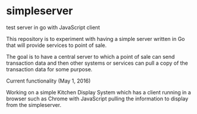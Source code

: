 # simpleserver
test server in go with JavaScript client

This repository is to experiment with having a simple server written in Go
that will provide services to point of sale.

The goal is to have a central server to which a point of sale can send
transaction data and then other systems or services can pull a copy of
the transaction data for some purpose.

Current functionality (May 1, 2016)

Working on a simple Kitchen Display System which has a client running in
a browser such as Chrome with JavaScript pulling the information to display
from the simpleserver.


